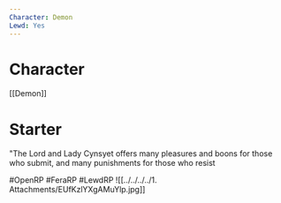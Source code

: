 ```yaml
---
Character: Demon
Lewd: Yes
---
```

# Character
[[Demon]]

# Starter
"The Lord and Lady Cynsyet offers many pleasures and boons for those who submit, and many punishments for those who resist
  

#OpenRP #FeraRP #LewdRP 
![[../../../../1. Attachments/EUfKzlYXgAMuYlp.jpg]]
